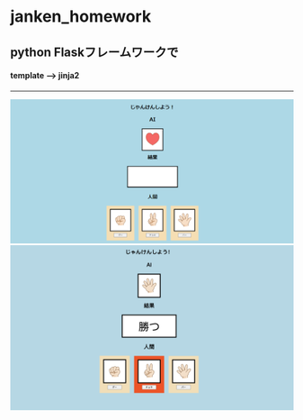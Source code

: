 # janken_homework
## python Flaskフレームワークで
#### template --> jinja2
***

![layout](./layout.png)
![layout](./layout2.png)
